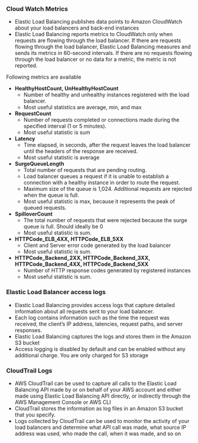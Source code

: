 ### Cloud Watch Metrics

* Elastic Load Balancing publishes data points to Amazon CloudWatch about your load balancers and back-end instances
* Elastic Load Balancing reports metrics to CloudWatch only when requests are flowing through the load balancer. If there are requests flowing through the load balancer, Elastic Load Balancing measures and sends its metrics in 60-second intervals. If there are no requests flowing through the load balancer or no data for a metric, the metric is not reported.

Following metrics are available

* **HealthyHostCount, UnHealthyHostCount**
  * Number of healthy and unhealthy instances registered with the load balancer.
  * Most useful statistics are average, min, and max
* **RequestCount**
  * Number of requests completed or connections made during the specified interval \(1 or 5 minutes\).
  * Most useful statistic is sum
* **Latency**
  * Time elapsed, in seconds, after the request leaves the load balancer until the headers of the response are received.
  * Most useful statistic is average
* **SurgeQueueLength**
  * Total number of requests that are pending routing.
  * Load balancer queues a request if it is unable to establish a connection with a healthy instance in order to route the request.
  * Maximum size of the queue is 1,024. Additional requests are rejected when the queue is full.
  * Most useful statistic is max, because it represents the peak of queued requests.
* **SpilloverCount**
  * The total number of requests that were rejected because the surge queue is full. Should ideally be 0
  * Most useful statistic is sum.
* **HTTPCode\_ELB\_4XX, HTTPCode\_ELB\_5XX**
  * Client and Server error code generated by the load balancer
  * Most useful statistic is sum.
* **HTTPCode\_Backend\_2XX, HTTPCode\_Backend\_3XX, HTTPCode\_Backend\_4XX, HTTPCode\_Backend\_5XX**
  * Number of HTTP response codes generated by registered instances
  * Most useful statistic is sum.

### Elastic Load Balancer access logs

* Elastic Load Balancing provides access logs that capture detailed information about all requests sent to your load balancer.
* Each log contains information such as the time the request was received, the client’s IP address, latencies, request paths, and server responses.
* Elastic Load Balancing captures the logs and stores them in the Amazon S3 bucket
* Access logging is disabled by default and can be enabled without any additional charge. You are only charged for S3 storage

### CloudTrail Logs

* AWS CloudTrail can be used to capture all calls to the Elastic Load Balancing API made by or on behalf of your AWS account and either made using Elastic Load Balancing API directly, or indirectly through the AWS Management Console or AWS CLI
* CloudTrail stores the information as log files in an Amazon S3 bucket that you specify.
* Logs collected by CloudTrail can be used to monitor the activity of your load balancers and determine what API call was made, what source IP address was used, who made the call, when it was made, and so on



